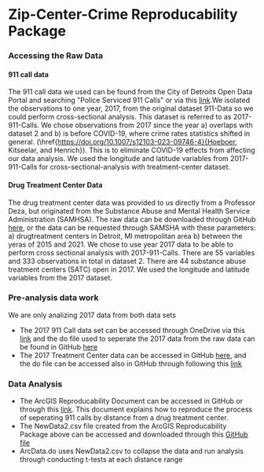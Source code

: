 # Zip-Center-Crime Reproducability Package
### Accessing the Raw Data 
#### 911 call data
The 911 call data we used can be found from the City of Detroits Open Data Portal and searching "Police Serviced 911 Calls" or via this [link](https://data.detroitmi.gov/datasets/detroitmi::police-serviced-911-calls/about).We isolated the observations to one year, 2017, from the original dataset 911-Data so we could perform cross-sectional analysis. This dataset is referred to as 2017-911-Calls. We chose observations from 2017 since the year a) overlaps with dataset 2 and b) is before COVID-19, where crime rates statistics shifted in general. (\href{https://doi.org/10.1007/s12103-023-09746-4}{Hoeboer, Kitseelar, and Henrich}). This is to eliminate COVID-19 effects from affecting our data analysis. We used the longitude and latitude variables from 2017-911-Calls for cross-sectional-analysis with treatment-center dataset.
#### Drug Treatment Center Data
The drug treatment center data was provided to us directly from a Professor Deza, but originated from the Substance Abuse and Mental Health Service Administration (SAMHSA). The raw data can be downloaded through GitHub [here](https://github.com/ecn310/course-project-zipcentercrime/blob/main/detroit_samhsa_sud_2015_2021.dta), or the data can be requested through SAMSHA with these parameters: a) drugtreatment centers in Detroit, MI metropolitan area b) between the yeras of 2015 and 2021. We chose to use year 2017 data to be able to perform cross sectional analysis with 2017-911-Calls. There are 55 variables and 333 observations in total in dataset 2. There are 44 substance abuse treatment centers (SATC) open in 2017. We used the longitude and latitude variables from the 2017 dataset. 

### Pre-analysis data work
We are only analizing 2017 data from both data sets
- The 2017 911 Call data set can be accessed through OneDrive via this [link](https://sumailsyr-my.sharepoint.com/my?id=%2Fpersonal%2Fregaudre%5Fsyr%5Fedu%2FDocuments%2FECN%20310%20%2D%20Zip%20Center%20Crime%20data%2F911%20Calls%20Yearly%20data) and the do file used to seperate the 2017 data from the raw data can be found in GitHub [here](https://github.com/ecn310/course-project-zipcentercrime/blob/main/Data%20by%20year/911%20call%20data%20by%20year/do%20files/Create_2017_911_call_data.do)
- The 2017 Treatment Center data can be accessed in GitHub [here](https://github.com/ecn310/course-project-zipcentercrime/blob/main/Data%20by%20year/Treatment%20center%20data%20by%20year/2017_treatment_center_data.dta), and the do file can be accessed also in GitHub through following this [link](https://github.com/ecn310/course-project-zipcentercrime/blob/main/Data%20by%20year/Treatment%20center%20data%20by%20year/do%20files/create_2017_treatment_center_data.do)
### Data Analysis
- The ArcGIS Reproducability Document can be accessed in GitHub or through this [link](https://github.com/ecn310/course-project-zipcentercrime/blob/main/Reproducibility%20Package/ArcGIS_Reproducability.md). This document explains how to reproduce the process of seperating 911 calls by distance from a drug treatment center.
- The NewData2.csv file created from the ArcGIS Reproducability Package above can be accessed and downloaded through this [GitHub file](https://github.com/ecn310/course-project-zipcentercrime/blob/main/ArcGIS%20files/NewData2Download.md)
- ArcData.do uses NewData2.csv to collapse the data and run analysis through conducting t-tests at each distance range

